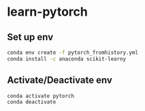 # learn-pytorch

## Set up env

```bash
conda env create -f pytorch_fromhistory.yml
conda install -c anaconda scikit-learny
```

## Activate/Deactivate env

```
conda activate pytorch
conda deactivate
```
